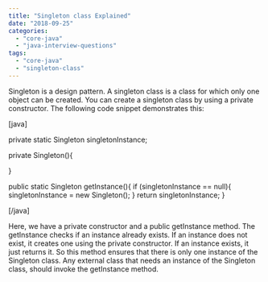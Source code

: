 ```yaml
---
title: "Singleton class Explained"
date: "2018-09-25"
categories: 
  - "core-java"
  - "java-interview-questions"
tags: 
  - "core-java"
  - "singleton-class"
---
```


Singleton is a design pattern. A singleton class is a class for which only one object can be created. You can create a singleton class by using a private constructor. The following code snippet demonstrates this:

\[java\]

private static Singleton singletonInstance;

private Singleton(){

}

public static Singleton getInstance(){ if (singletonInstance == null){ singletonInstance = new Singleton(); } return singletonInstance; }

\[/java\]

Here, we have a private constructor and a public getInstance method. The getInstance checks if an instance already exists. If an instance does not exist, it creates one using the private constructor. If an instance exists, it just returns it. So this method ensures that there is only one instance of the Singleton class. Any external class that needs an instance of the Singleton class, should invoke the getInstance method.
